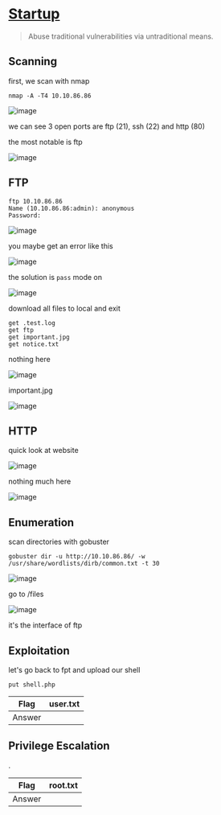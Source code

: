 # [Startup](https://tryhackme.com/room/startup)

> Abuse traditional vulnerabilities via untraditional means.

## Scanning

first, we scan with nmap

```
nmap -A -T4 10.10.86.86
```

![image](https://user-images.githubusercontent.com/90561566/202391255-8dc00608-6faf-48b9-9685-4a30d1db64a7.png)

we can see 3 open ports are ftp (21), ssh (22) and http (80)

the most notable is ftp

![image](https://user-images.githubusercontent.com/90561566/202391799-6ad13366-75a7-4ae3-9cb2-f0ba4fc3ba61.png)

## FTP

```
ftp 10.10.86.86
Name (10.10.86.86:admin): anonymous
Password:
```

![image](https://user-images.githubusercontent.com/90561566/202393023-01179ee1-19c6-41de-8c15-8ecf2c31276c.png)

you maybe get an error like this

![image](https://user-images.githubusercontent.com/90561566/202394018-c2ac2dfa-adbc-4a7f-88e0-bc2badaa43b9.png)

the solution is `pass` mode on

![image](https://user-images.githubusercontent.com/90561566/202394119-34cb6715-5de9-45a8-b055-3b79cb627a68.png)

download all files to local and exit

```
get .test.log
get ftp
get important.jpg
get notice.txt
```

nothing here

![image](https://user-images.githubusercontent.com/90561566/202395916-1b4c32e9-2d9b-4ec1-a7d6-1f758dbb431c.png)

important.jpg

![image](https://user-images.githubusercontent.com/90561566/202396326-be353f36-eda8-4844-8101-532a4d1c2f16.png)

## HTTP

quick look at website

![image](https://user-images.githubusercontent.com/90561566/202397127-9841a316-e714-4bf0-81b8-a795da27cb3f.png)

nothing much here

![image](https://user-images.githubusercontent.com/90561566/202397328-5d64db2d-6ff3-48c6-a4cb-481a01c75e58.png)

## Enumeration

scan directories with gobuster

```
gobuster dir -u http://10.10.86.86/ -w /usr/share/wordlists/dirb/common.txt -t 30
```

![image](https://user-images.githubusercontent.com/90561566/202398516-22378b17-b66c-44be-8805-d112a4a1e4f3.png)

go to /files

![image](https://user-images.githubusercontent.com/90561566/202399145-c8b89bf2-d1a9-4f4a-bfb0-fd3a6410e5d6.png)

it's the interface of ftp

## Exploitation

let's go back to fpt and upload our shell

```
put shell.php
```











| Flag | user.txt |
| --- | --- |
| Answer | <flag> |

## Privilege Escalation

.

| Flag | root.txt |
| --- | --- |
| Answer | <flag> |
